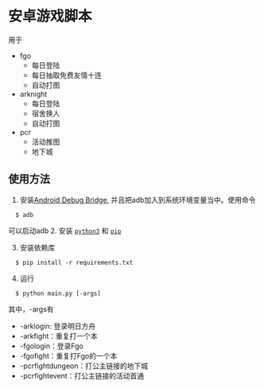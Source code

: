 # 安卓游戏脚本

用于 
- fgo
  - 每日登陆
  - 每日抽取免费友情十连
  - 自动打图
- arknight
  - 每日登陆
  - 宿舍换人
  - 自动打图
- pcr
  - 活动推图
  - 地下城

## 使用方法
1. 安装[Android Debug Bridge](https://developer.android.com/studio/command-line/adb), 并且把adb加入到系统环境变量当中。使用命令
  ``` 
    $ adb
  ```
   可以启动adb
2. 安装 [`python3`](https://www.python.org/downloads/release/python-383/) 和 [`pip`](https://pypi.org/project/pip/)

3. 安装依赖库
  ``` 
    $ pip install -r requirements.txt
  ```
4. 运行
  ```
    $ python main.py [-args]
  ```
  其中，-args有
  - -arklogin: 登录明日方舟
  - -arkfight：重复打一个本
  - -fgologin：登录Fgo
  - -fgofight：重复打Fgo的一个本
  - -pcrfightdungeon：打公主链接的地下城
  - -pcrfightevent：打公主链接的活动首通
